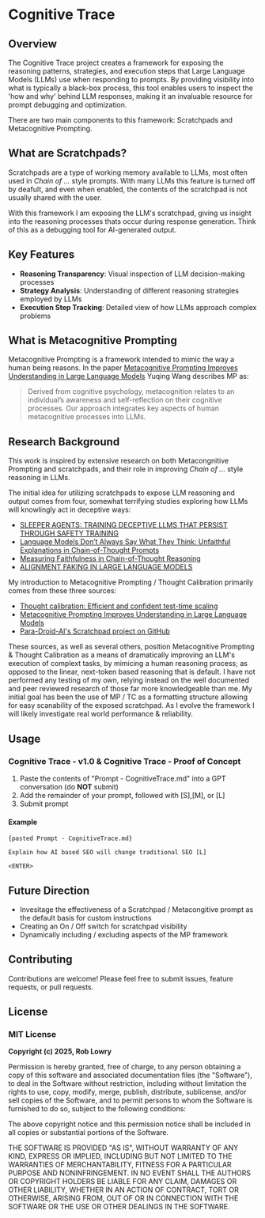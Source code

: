 # Cognitive Trace

## Overview

The Cognitive Trace project creates a framework for exposing the reasoning patterns, strategies, and execution steps that Large Language Models (LLMs) use when responding to prompts. By providing visibility into what is typically a black-box process, this tool enables users to inspect the 'how and why' behind LLM responses, making it an invaluable resource for prompt debugging and optimization.

There are two main components to this framework:  Scratchpads and Metacognitive Prompting.

## What are Scratchpads?

Scratchpads are a type of working memory available to LLMs, most often used in _Chain of ..._ style prompts. With many LLMs this feature is turned off by deafult, and even when enabled, the contents of the scratchpad is not usually shared with the user.

With this framework I am exposing the LLM's scratchpad,  giving us insight into the reasoning processes thats occur during response generation. Think of this as a debugging tool for AI-generated output.

## Key Features

- **Reasoning Transparency**: Visual inspection of LLM decision-making processes
- **Strategy Analysis**: Understanding of different reasoning strategies employed by LLMs
- **Execution Step Tracking**: Detailed view of how LLMs approach complex problems

## What is Metacognitive Prompting

Metacognitive Prompting is a framework intended to mimic the way a human being reasons. 
In the paper [Metacognitive Prompting Improves Understanding in Large Language Models](https://arxiv.org/abs/2308.05342) Yuqing Wang describes MP as:
> Derived from cognitive psychology, metacognition relates to an individual’s awareness and self-reflection on their cognitive processes. Our approach integrates key aspects of human metacognitive processes into LLMs.

## Research Background

This work is inspired by extensive research on both Metacongnitive Prompting and scratchpads, and their role in improving _Chain of ..._ style reasoning in LLMs. 

The initial idea for utilizing scratchpads to expose LLM reasoning and output comes from four, somewhat terrifying studies exploring how LLMs will knowlingly act in deceptive ways:

* [SLEEPER AGENTS: TRAINING DECEPTIVE LLMS THAT PERSIST THROUGH SAFETY TRAINING](https://arxiv.org/abs/2401.05566)
* [Language Models Don’t Always Say What They Think: Unfaithful Explanations in Chain-of-Thought Prompts](https://arxiv.org/abs/2305.04388)
* [Measuring Faithfulness in Chain-of-Thought Reasoning](https://arxiv.org/abs/2307.13702)
* [ALIGNMENT FAKING IN LARGE LANGUAGE MODELS](https://assets.anthropic.com/m/983c85a201a962f/original/Alignment-Faking-in-Large-Language-Models-full-paper.pdf)


My introduction to Metacognitive Prompting / Thought Calibration primarily comes from these three sources:

* [Thought calibration: Efficient and confident test-time scaling](https://arxiv.org/abs/2308.05342)
* [Metacognitive Prompting Improves Understanding in Large Language Models](https://arxiv.org/abs/2308.05342)
* [Para-Droid-AI's Scratchpad project on GitHub](https://github.com/para-droid-ai/scratchpad/blob/main/README.md)

These sources, as well as several others, position Metacognitive Prompting & Thought Calibration as a means of dramatically improving an LLM's execution of complext tasks, by mimicing a human reasoning process;  as opposed to the linear, next-token based reasoning that is default. I have not performed any testing of my own, relying instead on the well documented and peer reviewed research of those far more knowledgeable than me. My initial goal has been the use of MP / TC as a formatting structure allowing for easy scanability of the exposed scratchpad. As I evolve the framework I will likely investigate real world performance & reliability.


## Usage

### Cognitive Trace - v1.0 & Cognitive Trace - Proof of Concept
1. Paste the contents of "Prompt - CognitiveTrace.md" into a GPT conversation (do **NOT** submit)
2. Add the remainder of your prompt, followed with [S],[M], or [L]
3. Submit prompt

#### Example 
``` TEXT
{pasted Prompt - CognitiveTrace.md}

Explain how AI based SEO will change traditional SEO [L]

<ENTER>
```

## Future Direction

* Invesitage the effectiveness of a Scratchpad / Metacongitive prompt as the default basis for custom instructions
* Creating an On / Off switch for scratchpad visibility
* Dynamically including / excluding aspects of the MP framework


## Contributing

Contributions are welcome! Please feel free to submit issues, feature requests, or pull requests.

## License

### MIT License
**Copyright (c) 2025, Rob Lowry**

Permission is hereby granted, free of charge, to any person obtaining a copy
of this software and associated documentation files (the "Software"), to deal
in the Software without restriction, including without limitation the rights
to use, copy, modify, merge, publish, distribute, sublicense, and/or sell
copies of the Software, and to permit persons to whom the Software is
furnished to do so, subject to the following conditions:

The above copyright notice and this permission notice shall be included in all
copies or substantial portions of the Software.

THE SOFTWARE IS PROVIDED "AS IS", WITHOUT WARRANTY OF ANY KIND, EXPRESS OR
IMPLIED, INCLUDING BUT NOT LIMITED TO THE WARRANTIES OF MERCHANTABILITY,
FITNESS FOR A PARTICULAR PURPOSE AND NONINFRINGEMENT. IN NO EVENT SHALL THE
AUTHORS OR COPYRIGHT HOLDERS BE LIABLE FOR ANY CLAIM, DAMAGES OR OTHER
LIABILITY, WHETHER IN AN ACTION OF CONTRACT, TORT OR OTHERWISE, ARISING FROM,
OUT OF OR IN CONNECTION WITH THE SOFTWARE OR THE USE OR OTHER DEALINGS IN THE
SOFTWARE.
